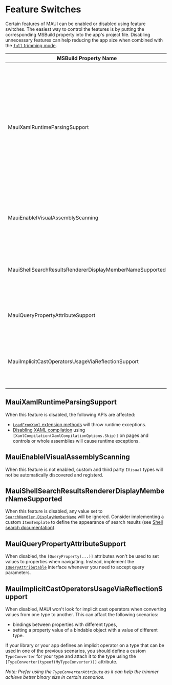 # Feature Switches

Certain features of MAUI can be enabled or disabled using feature switches. The easiest way to control the features is by putting the corresponding MSBuild property into the app's project file. Disabling unnecessary features can help reducing the app size when combined with the [`full` trimming mode](https://learn.microsoft.com/dotnet/core/deploying/trimming/trimming-options).

| MSBuild Property Name | AppContext Setting | Description |
|-|-|-|
| MauiXamlRuntimeParsingSupport | Microsoft.Maui.RuntimeFeature.IsXamlRuntimeParsingSupported | When disabled, all XAML loading at runtime will throw an exception. This will affect usage of APIs such as the `LoadFromXaml` extension method. This feature can be safely turned off when all XAML resources are compiled using XamlC (see [XAML compilation](https://learn.microsoft.com/dotnet/maui/xaml/xamlc)). This feature is enabled by default for all configurations except for NativeAOT. |
| MauiEnableIVisualAssemblyScanning | Microsoft.Maui.RuntimeFeature.IsIVisualAssemblyScanningEnabled | When enabled, MAUI will scan assemblies for types implementing `IVisual` and for `[assembly: Visual(...)]` attributes and register these types. |
| MauiShellSearchResultsRendererDisplayMemberNameSupported | Microsoft.Maui.RuntimeFeature.IsShellSearchResultsRendererDisplayMemberNameSupported | When disabled, it is necessary to always set `ItemTemplate` of any `SearchHandler`. Displaying search results through `DisplayMemberName` will not work. |
| MauiQueryPropertyAttributeSupport | Microsoft.Maui.RuntimeFeature.IsQueryPropertyAttributeSupported | When disabled, the `[QueryProperty(...)]` attributes won't be used to set values to properties when navigating. |
| MauiImplicitCastOperatorsUsageViaReflectionSupport | Microsoft.Maui.RuntimeFeature.IsImplicitCastOperatorsUsageViaReflectionSupported | When disabled, MAUI won't look for implicit cast operators when converting values from one type to another. This feature is not trim-compatible. |

## MauiXamlRuntimeParsingSupport

When this feature is disabled, the following APIs are affected:
- [`LoadFromXaml` extension methods](https://learn.microsoft.com/dotnet/maui/xaml/runtime-load) will throw runtime exceptions.
- [Disabling XAML compilation](https://learn.microsoft.com/dotnet/maui/xaml/xamlc#disable-xaml-compilation) using `[XamlCompilation(XamlCompilationOptions.Skip)]` on pages and controls or whole assemblies will cause runtime exceptions.

## MauiEnableIVisualAssemblyScanning

When this feature is not enabled, custom and third party `IVisual` types will not be automatically discovered and registerd.

## MauiShellSearchResultsRendererDisplayMemberNameSupported

When this feature is disabled, any value set to [`SearchHandler.DisplayMemberName`](https://learn.microsoft.com/dotnet/api/microsoft.maui.controls.searchhandler.displaymembername) will be ignored. Consider implementing a custom `ItemTemplate` to define the appearance of search results (see [Shell search documentation](https://learn.microsoft.com/dotnet/maui/fundamentals/shell/search#define-search-results-item-appearance)).

## MauiQueryPropertyAttributeSupport

When disabled, the `[QueryProperty(...)]` attributes won't be used to set values to properties when navigating. Instead, implement the [`IQueryAttributable`](https://learn.microsoft.com/en-us/dotnet/maui/fundamentals/shell/navigation#process-navigation-data-using-a-single-method) interface whenever you need to accept query parameters.

## MauiImplicitCastOperatorsUsageViaReflectionSupport

When disabled, MAUI won't look for implicit cast operators when converting values from one type to another. This can affact the following scenarios:
- bindings between properties with different types,
- setting a property value of a bindable object with a value of different type.

If your library or your app defines an implicit operator on a type that can be used in one of the previous scenarios, you should define a custom `TypeConverter` for your type and attach it to the type using the `[TypeConverter(typeof(MyTypeConverter))]` attribute.

_Note: Prefer using the `TypeConverterAttribute` as it can help the trimmer achieve better binary size in certain scenarios._
